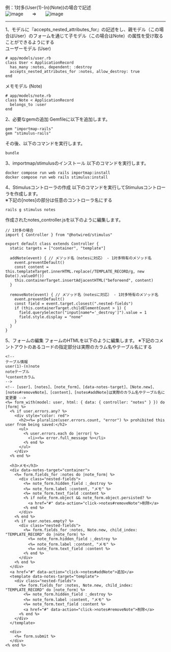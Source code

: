例：1対多(User(1)-(n)(Note))の場合で記述  
![image](https://github.com/user-attachments/assets/4977dd1c-afe5-4b56-bd34-6b6b0209a889)　　⇒　　![image](https://github.com/user-attachments/assets/9eba6c98-f33d-4c61-ad2a-d9122761fc11)
___
1、モデルに『accepts_nested_attributes_for』の記述をし、親モデル（この場合はUser）のフォームを通じて子モデル（この場合はNote）の属性を受け取ることができるようにする  
ユーザーモデル (User)
```
# app/models/user.rb
class User < ApplicationRecord
  has_many :notes, dependent: :destroy
  accepts_nested_attributes_for :notes, allow_destroy: true
end
```
メモモデル (Note)
```
# app/models/note.rb
class Note < ApplicationRecord
  belongs_to :user
end
```

2、必要なgemの追加
Gemfileに以下を追加します。

```
gem "importmap-rails"
gem "stimulus-rails"
```
その後、以下のコマンドを実行します。
```
bundle
```
3、importmap/stimulusのインストール
以下のコマンドを実行します。

```
docker compose run web rails importmap:install
docker compose run web rails stimulus:install
```
4、Stimulusコントローラの作成
以下のコマンドを実行してStimulusコントローラを作成します。  
※下記の[notes]の部分は任意のコントローラ名にする
```
rails g stimulus notes
```
作成されたnotes_controller.jsを以下のように編集します。

```
// 1対多の場合
import { Controller } from "@hotwired/stimulus"

export default class extends Controller {
  static targets = ["container", "template"]

  addNote(event) { // メソッド名（notesに対応） - 1対多特有のメソッド名
    event.preventDefault()
    const content = this.templateTarget.innerHTML.replace(/TEMPLATE_RECORD/g, new Date().valueOf())
    this.containerTarget.insertAdjacentHTML("beforeend", content)
  }

  removeNote(event) { // メソッド名（notesに対応） - 1対多特有のメソッド名
    event.preventDefault()
    const field = event.target.closest(".nested-fields")
    if (this.containerTarget.childElementCount > 1) {
      field.querySelector("input[name*='_destroy']").value = 1
      field.style.display = "none"
    }
  }
}
```
5、フォームの編集
フォームのHTMLを以下のように編集します。
※下記のコメントアウトのあるコードの指定部分は実際のカラム名やテーブル名にする

```
<!--
テーブル情報
user(1)-(n)note
noteテーブル
└contentカラム
-->
<!-- [user]、[notes]、[note_form]、[data-notes-target]、[Note.new]、[notes#removeNote]、[content]、[notes#addNote]は実際のカラム名やテーブル名に変更要 -->
<%= form_with(model: user, html: { data: { controller: "notes" } }) do |form| %>
  <% if user.errors.any? %>
    <div style="color: red">
      <h2><%= pluralize(user.errors.count, "error") %> prohibited this user from being saved:</h2>
      <ul>
        <% user.errors.each do |error| %>
          <li><%= error.full_message %></li>
        <% end %>
      </ul>
    </div>
  <% end %>

  <h3>メモ</h3>
  <div data-notes-target="container">
    <%= form.fields_for :notes do |note_form| %>
      <div class="nested-fields">
        <%= note_form.hidden_field :_destroy %>
        <%= note_form.label :content, "メモ" %>
        <%= note_form.text_field :content %>
        <% if note_form.object && note_form.object.persisted? %>
          <a href="#" data-action="click->notes#removeNote">削除</a>
        <% end %>
      </div>
    <% end %>
    <% if user.notes.empty? %>
      <div class="nested-fields">
        <%= form.fields_for :notes, Note.new, child_index: "TEMPLATE_RECORD" do |note_form| %>
          <%= note_form.hidden_field :_destroy %>
          <%= note_form.label :content, "メモ" %>
          <%= note_form.text_field :content %>
        <% end %>
      </div>
    <% end %>
  </div>
  <a href="#" data-action="click->notes#addNote">追加</a>
  <template data-notes-target="template">
    <div class="nested-fields">
      <%= form.fields_for :notes, Note.new, child_index: "TEMPLATE_RECORD" do |note_form| %>
        <%= note_form.hidden_field :_destroy %>
        <%= note_form.label :content, "メモ" %>
        <%= note_form.text_field :content %>
        <a href="#" data-action="click->notes#removeNote">削除</a>
      <% end %>
    </div>
  </template>

  <div>
    <%= form.submit %>
  </div>
<% end %>
```
